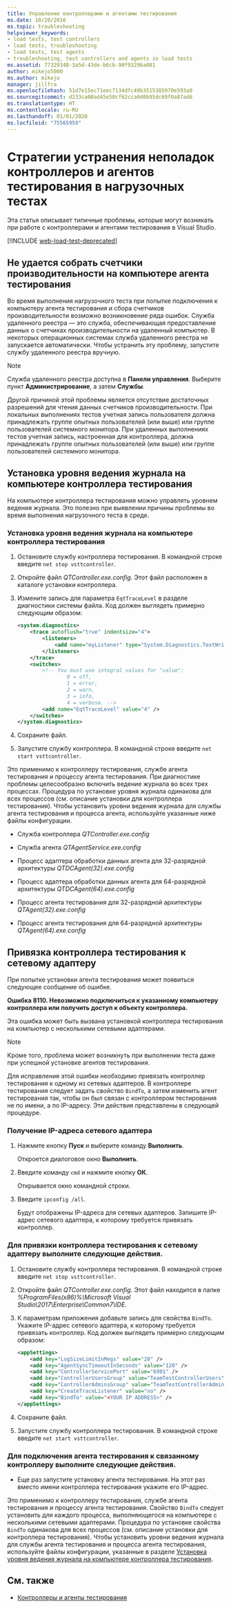 ```yaml
---
title: Управление контроллерами и агентами тестирования
ms.date: 10/20/2016
ms.topic: troubleshooting
helpviewer_keywords:
- load tests, test controllers
- load tests, troubleshooting
- load tests, test agents
- troubleshooting, test controllers and agents in load tests
ms.assetid: 77329348-3a5d-43de-b6cb-90f93296a081
author: mikejo5000
ms.author: mikejo
manager: jillfra
ms.openlocfilehash: 51d7e15ec71eec7134dfc49b3515385970e593a0
ms.sourcegitcommit: d233ca00ad45e50cf62cca0d0b95dc69f0a87ad6
ms.translationtype: HT
ms.contentlocale: ru-RU
ms.lasthandoff: 01/01/2020
ms.locfileid: "75565959"
---
```

# <a name="strategies-for-troubleshooting-test-controllers-and-test-agents-in-load-tests"></a>Стратегии устранения неполадок контроллеров и агентов тестирования в нагрузочных тестах

Эта статья описывает типичные проблемы, которые могут возникать при работе с контроллерами и агентами тестирования в Visual Studio.

[!INCLUDE [web-load-test-deprecated](includes/web-load-test-deprecated.md)]

## <a name="unable-to-collect-performance-counters-on-test-agent-computer"></a>Не удается собрать счетчики производительности на компьютере агента тестирования

Во время выполнения нагрузочного теста при попытке подключения к компьютеру агента тестирования и сбора счетчиков производительности возможно возникновение ряда ошибок. Служба удаленного реестра — это служба, обеспечивающая предоставление данных о счетчиках производительности на удаленный компьютер. В некоторых операционных системах служба удаленного реестра не запускается автоматически. Чтобы устранить эту проблему, запустите службу удаленного реестра вручную.

> [!NOTE]
> Служба удаленного реестра доступна в **Панели управления**. Выберите пункт **Администрирование**, а затем **Службы**.

Другой причиной этой проблемы является отсутствие достаточных разрешений для чтения данных счетчиков производительности. При локальных выполнениях тестов учетная запись пользователя должна принадлежать группе опытных пользователей (или выше) или группе пользователей системного монитора. При удаленных выполнениях тестов учетная запись, настроенная для контроллера, должна принадлежать группе опытных пользователей (или выше) или группе пользователей системного монитора.

## <a name="set-the-logging-level-on-a-test-controller-computer"></a>Установка уровня ведения журнала на компьютере контроллера тестирования

На компьютере контроллера тестирования можно управлять уровнем ведения журнала. Это полезно при выявлении причины проблемы во время выполнения нагрузочного теста в среде.

### <a name="to-set-the-logging-level-on-a-test-controller-computer"></a>Установка уровня ведения журнала на компьютере контроллера тестирования

1. Остановите службу контроллера тестирования. В командной строке введите `net stop vsttcontroller`.

2. Откройте файл *QTController.exe.config*. Этот файл расположен в каталоге установки контроллера.

3. Измените запись для параметра `EqtTraceLevel` в разделе диагностики системы файла. Код должен выглядеть примерно следующим образом:

    ```xml
    <system.diagnostics>
        <trace autoflush="true" indentsize="4">
            <listeners>
                <add name="myListener" type="System.Diagnostics.TextWriterTraceListener" initializeData="d:\VSTestHost.log" />
            </listeners>
        </trace>
        <switches>
            <!-- You must use integral values for "value":
                    0 = off,
                    1 = error,
                    2 = warn,
                    3 = info,
                    4 = verbose. -->
            <add name="EqtTraceLevel" value="4" />
        </switches>
    </system.diagnostics>
    ```

4. Сохраните файл.

5. Запустите службу контроллера. В командной строке введите `net start vsttcontroller`.

Это применимо к контроллеру тестирования, службе агента тестирования и процессу агента тестирования. При диагностике проблемы целесообразно включить ведение журнала во всех трех процессах. Процедура по установке уровня журнала одинакова для всех процессов (см. описание установки для контроллера тестирования). Чтобы установить уровни ведения журнала для службы агента тестирования и процесса агента, используйте указанные ниже файлы конфигурации.

- Служба контроллера *QTController.exe.config*

- Служба агента *QTAgentService.exe.config*

- Процесс адаптера обработки данных агента для 32-разрядной архитектуры *QTDCAgent(32).exe.config*

- Процесс адаптера обработки данных агента для 64-разрядной архитектуры *QTDCAgent(64).exe.config*

- Процесс агента тестирования для 32-разрядной архитектуры *QTAgent(32).exe.config*

- Процесс агента тестирования для 64-разрядной архитектуры *QTAgent(64).exe.config*

## <a name="bind-a-test-controller-to-a-network-adapter"></a>Привязка контроллера тестирования к сетевому адаптеру

При попытке установки агента тестирования может появиться следующее сообщение об ошибке.

**Ошибка 8110. Невозможно подключиться к указанному компьютеру контроллера или получить доступ к объекту контроллера.**

Эта ошибка может быть вызвана установкой контроллера тестирования на компьютер с несколькими сетевыми адаптерами.

> [!NOTE]
> Кроме того, проблема может возникнуть при выполнении теста даже при успешной установке агентов тестирования.

Для исправления этой ошибки необходимо привязать контроллер тестирования к одному из сетевых адаптеров. В контроллере тестирования следует задать свойство `BindTo`, а затем изменить агент тестирования так, чтобы он был связан с контроллером тестирования не по имени, а по IP-адресу. Эти действия представлены в следующей процедуре.

### <a name="to-obtain-the-ip-address-of-the-network-adapter"></a>Получение IP-адреса сетевого адаптера

1. Нажмите кнопку **Пуск** и выберите команду **Выполнить**.

     Откроется диалоговое окно **Выполнить**.

2. Введите команду `cmd` и нажмите кнопку **ОК**.

     Открывается окно командной строки.

3. Введите `ipconfig /all`.

     Будут отображены IP-адреса для сетевых адаптеров. Запишите IP-адрес сетевого адаптера, к которому требуется привязать контроллер.

### <a name="to-bind-a-test-controller-to-a-network-adapter"></a>Для привязки контроллера тестирования к сетевому адаптеру выполните следующие действия.

1. Остановите службу контроллера тестирования. В командной строке введите `net stop vsttcontroller`.

2. Откройте файл *QTController.exe.config*. Этот файл находится в папке *%ProgramFiles(x86)%\Microsoft Visual Studio\2017\Enterprise\Common7\IDE*.

3. К параметрам приложения добавьте запись для свойства `BindTo`. Укажите IP-адрес сетевого адаптера, к которому требуется привязать контроллер. Код должен выглядеть примерно следующим образом:

    ```xml
    <appSettings>
        <add key="LogSizeLimitInMegs" value="20" />
        <add key="AgentSyncTimeoutInSeconds" value="120" />
        <add key="ControllerServicePort" value="6901" />
        <add key="ControllerUsersGroup" value="TeamTestControllerUsers" />
        <add key="ControllerAdminsGroup" value="TeamTestControllerAdmins" />
        <add key="CreateTraceListener" value="no" />
        <add key="BindTo" value="<YOUR IP ADDRESS>" />
    </appSettings>
    ```

4. Сохраните файл.

5. Запустите службу контроллера тестирования. В командной строке введите `net start vsttcontroller`.

### <a name="to-connect-a-test-agent-to-a-bound-controller"></a>Для подключения агента тестирования к связанному контроллеру выполните следующие действия.

- Еще раз запустите установку агента тестирования. На этот раз вместо имени контроллера тестирования укажите его IP-адрес.

Это применимо к контроллеру тестирования, службе агента тестирования и процессу агента тестирования. Свойство `BindTo` следует установить для каждого процесса, выполняющегося на компьютере с несколькими сетевыми адаптерами. Процедура по установке свойства `BindTo` одинакова для всех процессов (см. описание установки для контроллера тестирования). Чтобы установить уровни ведения журнала для службы агента тестирования и процесса агента тестирования, используйте файлы конфигурации, указанные в разделе [Установка уровня ведения журнала на компьютере контроллера тестирования](#set-the-logging-level-on-a-test-controller-computer).

## <a name="see-also"></a>См. также

- [Контроллеры и агенты тестирования](../test/configure-test-agents-and-controllers-for-load-tests.md)
